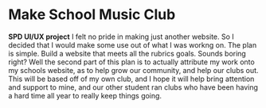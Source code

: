 # Make School Music Club

**SPD UI/UX project**
I felt no pride in making just another website. So I decided that I would make some use out of
what I was workng on. The plan is simple. Build a website that meets all the rubrics goals.
Sounds boring right? Well the second part of this plan is to actually attribute my work onto 
my schools website, as to help grow our community, and help our clubs out. This will be based
off of my own club, and I hope it will help bring attention and support to mine, and our other
student ran clubs who have been having a hard time all year to really keep things going.
